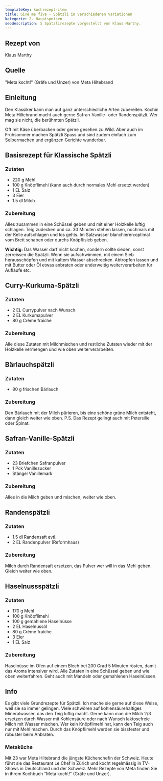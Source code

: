 ```yaml
---
templateKey: kochrezept-item
title: Give me five - Spätzli in verschiedenen Variationen
kategorie: 2. Hauptspeisen
seodescription: 5 Spätzlirezepte vorgestellt von Klaus Marthy.
---
```

## Rezept von

Klaus Marthy

## Quelle

"Meta kocht!" (Gräfe und Unzer) von Meta Hiltebrand

## Einleitung

Den Klassiker kann man auf ganz unterschiedliche Arten zubereiten. Köchin Meta Hiltebrand macht auch gerne Safran-Vanille- oder Randenspätzli. Wer mag sie nicht, die berühmten Spätzli.  

Oft mit Käse überbacken oder gerne gesehen zu Wild. Aber auch im Frühsommer machen Spätzli Spass und sind zudem einfach zum Selbermachen und ergänzen Gerichte wunderbar. 

## Basisrezept für Klassische Spätzli

### Zutaten

* 220 g Mehl
* 100 g Knöpflimehl (kann auch durch normales Mehl ersetzt werden) 
* 1 EL Salz  
* 3 Eier  
* 1.5 dl Milch

### Zubereitung

Alles zusammen in eine Schüssel geben und mit einer Holzkelle luftig schlagen. Teig zudecken und ca. 30 Minuten stehen lassen, nochmals mit der Kelle aufschlagen und los gehts. Im Salzwasser blanchieren:optimal vom Brett schaben oder durchs Knöpflisieb geben. 

**Wichtig:** Das Wasser darf nicht kochen, sondern sollte sieden, sonst zerreissen die Spätzli. Wenn sie aufschwimmen, mit einem Sieb herausschöpfen und mit kaltem Wasser abschrecken. Abtropfen lassen und mit Butter oder Öl etwas anbraten oder anderweitig weiterverarbeiten für Aufläufe etc. 

## Curry-Kurkuma-Spätzli

### Zutaten

* 2 EL Currypulver nach Wunsch
* 2 EL Kurkumapulver  
* 80 g Crème fraîche 

### Zubereitung

Alle diese Zutaten mit Milchmischen und restliche Zutaten wieder mit der Holzkelle vermengen und wie oben weiterverarbeiten. 

## Bärlauchspätzli

### Zutaten

* 80 g frischen Bärlauch

### Zubereitung

Den Bärlauch mit der Milch pürieren, bis eine schöne grüne Milch entsteht, dann gleich weiter wie oben. P.S. Das Rezept gelingt auch mit Petersilie oder Spinat.

## Safran-Vanille-Spätzli

### Zutaten

* 23 Briefchen Safranpulver 
* 1 Pck Vanillezucker  
* Stängel Vanillemark

### Zubereitung

Alles in die Milch geben und mischen, weiter wie oben.

## Randenspätzli

### Zutaten

* 1.5 dl Randensaft evtl.  
* 2 EL Randenpulver (Reformhaus)

### Zubereitung

Milch durch Randensaft ersetzen, das Pulver  wer will  in das Mehl geben. Gleich weiter wie oben.

## Haselnussspätzli

### Zutaten

* 170 g Mehl
* 100 g Knöpflimehl 
* 100 g gemahlene Haselnüsse 
* 2 EL Haselnussöl 
* 80 g Crème fraîche 
* 3 Eier 
* 1 EL Salz 

### Zubereitung

Haselnüsse im Ofen auf einem Blech bei 200 Grad 5 Minuten rösten, damit das Aroma intensiver wird. Alle Zutaten in eine Schüssel geben und wie oben weiterfahren. Geht auch mit Mandeln oder gemahlenen Haselnüssen.

## Info

Es gibt viele Grundrezepte für Spätzli. Ich mache sie gerne auf diese Weise, weil sie so immer gelingen. Viele schwören auf kohlensäurehaltiges Mineralwasser, das den Teig luftig macht. Gerne kann man die Milch 2/3 ersetzen durch Wasser mit Kohlensäure oder nach Wunsch laktosefreie Milch mit Wasser mischen. Wer kein Knöpflimehl hat, kann den Teig auch nur mit Mehl machen. Durch das Knöpflimehl werden sie bissfester und robuster beim Anbraten. 

### Metaküche

Mit 23 war Meta Hiltebrand die jüngste Küchenchefin der Schweiz. Heute führt sie das Restaurant Le Chef in Zürich und kocht regelmässig in TV-Shows in Deutschland und der Schweiz. Mehr Rezepte von Meta finden Sie in ihrem Kochbuch "Meta kocht!" (Gräfe und Unzer).